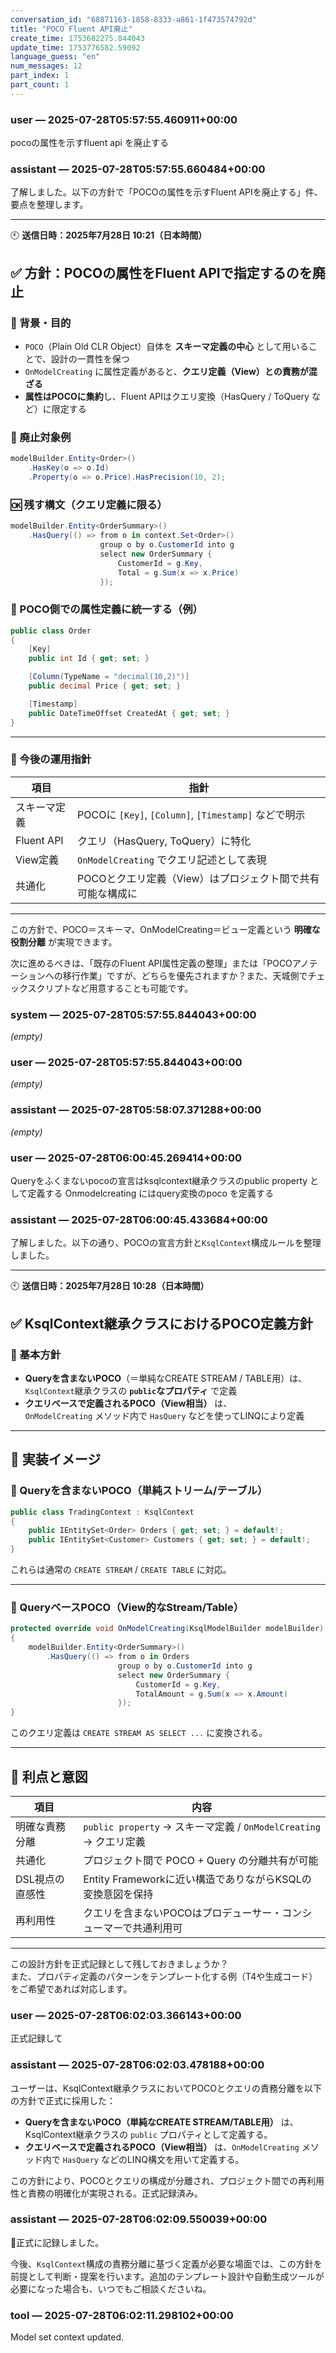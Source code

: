 ```yaml
---
conversation_id: "68871163-1858-8333-a861-1f473574792d"
title: "POCO Fluent API廃止"
create_time: 1753682275.844043
update_time: 1753776582.59092
language_guess: "en"
num_messages: 12
part_index: 1
part_count: 1
---
```


### user — 2025-07-28T05:57:55.460911+00:00

pocoの属性を示すfluent api を廃止する

### assistant — 2025-07-28T05:57:55.660484+00:00

了解しました。以下の方針で「POCOの属性を示すFluent APIを廃止する」件、要点を整理します。

---

🕙 **送信日時：2025年7月28日 10:21（日本時間）**

## ✅ 方針：POCOの属性をFluent APIで指定するのを廃止

### 🎯 背景・目的
- `POCO`（Plain Old CLR Object）自体を **スキーマ定義の中心** として用いることで、設計の一貫性を保つ
- `OnModelCreating` に属性定義があると、**クエリ定義（View）との責務が混ざる**
- **属性はPOCOに集約**し、Fluent APIはクエリ変換（HasQuery / ToQuery など）に限定する

### 🔁 廃止対象例
```csharp
modelBuilder.Entity<Order>()
    .HasKey(o => o.Id)
    .Property(o => o.Price).HasPrecision(10, 2);
```

### 🆗 残す構文（クエリ定義に限る）
```csharp
modelBuilder.Entity<OrderSummary>()
    .HasQuery(() => from o in context.Set<Order>()
                    group o by o.CustomerId into g
                    select new OrderSummary {
                        CustomerId = g.Key,
                        Total = g.Sum(x => x.Price)
                    });
```

### 📌 POCO側での属性定義に統一する（例）
```csharp
public class Order
{
    [Key]
    public int Id { get; set; }

    [Column(TypeName = "decimal(10,2)")]
    public decimal Price { get; set; }

    [Timestamp]
    public DateTimeOffset CreatedAt { get; set; }
}
```

---

### 🧭 今後の運用指針

| 項目 | 指針 |
|------|------|
| スキーマ定義 | POCOに `[Key]`, `[Column]`, `[Timestamp]` などで明示 |
| Fluent API | クエリ（HasQuery, ToQuery）に特化 |
| View定義 | `OnModelCreating` でクエリ記述として表現 |
| 共通化 | POCOとクエリ定義（View）はプロジェクト間で共有可能な構成に |

---

この方針で、POCO＝スキーマ、OnModelCreating＝ビュー定義という **明確な役割分離** が実現できます。

次に進めるべきは、「既存のFluent API属性定義の整理」または「POCOアノテーションへの移行作業」ですが、どちらを優先されますか？また、天城側でチェックスクリプトなど用意することも可能です。

### system — 2025-07-28T05:57:55.844043+00:00

_(empty)_

### user — 2025-07-28T05:57:55.844043+00:00

_(empty)_

### assistant — 2025-07-28T05:58:07.371288+00:00

_(empty)_

### user — 2025-07-28T06:00:45.269414+00:00

Queryをふくまないpocoの宣言はksqlcontext継承クラスのpublic property として定義する
Onmodelcreating にはquery変換のpoco を定義する

### assistant — 2025-07-28T06:00:45.433684+00:00

了解しました。以下の通り、POCOの宣言方針と`KsqlContext`構成ルールを整理しました。

---

🕙 **送信日時：2025年7月28日 10:28（日本時間）**

## ✅ KsqlContext継承クラスにおけるPOCO定義方針

### 🎯 基本方針
- **Queryを含まないPOCO**（＝単純なCREATE STREAM / TABLE用）は、  
  `KsqlContext`継承クラスの **`public`なプロパティ** で定義
- **クエリベースで定義されるPOCO（View相当）** は、  
  `OnModelCreating` メソッド内で `HasQuery` などを使ってLINQにより定義

---

## 📘 実装イメージ

### 🔹 Queryを含まないPOCO（単純ストリーム/テーブル）
```csharp
public class TradingContext : KsqlContext
{
    public IEntitySet<Order> Orders { get; set; } = default!;
    public IEntitySet<Customer> Customers { get; set; } = default!;
}
```

これらは通常の `CREATE STREAM` / `CREATE TABLE` に対応。

---

### 🔹 QueryベースPOCO（View的なStream/Table）
```csharp
protected override void OnModelCreating(KsqlModelBuilder modelBuilder)
{
    modelBuilder.Entity<OrderSummary>()
        .HasQuery(() => from o in Orders
                        group o by o.CustomerId into g
                        select new OrderSummary {
                            CustomerId = g.Key,
                            TotalAmount = g.Sum(x => x.Amount)
                        });
}
```

このクエリ定義は `CREATE STREAM AS SELECT ...` に変換される。

---

## 🧭 利点と意図

| 項目 | 内容 |
|------|------|
| 明確な責務分離 | `public property` → スキーマ定義 / `OnModelCreating` → クエリ定義 |
| 共通化 | プロジェクト間で POCO + Query の分離共有が可能 |
| DSL視点の直感性 | Entity Frameworkに近い構造でありながらKSQLの変換意図を保持 |
| 再利用性 | クエリを含まないPOCOはプロデューサー・コンシューマーで共通利用可 |

---

この設計方針を正式記録として残しておきましょうか？  
また、プロパティ定義のパターンをテンプレート化する例（T4や生成コード）をご希望であれば対応します。

### user — 2025-07-28T06:02:03.366143+00:00

正式記録して

### assistant — 2025-07-28T06:02:03.478188+00:00

ユーザーは、KsqlContext継承クラスにおいてPOCOとクエリの責務分離を以下の方針で正式に採用した：

- **Queryを含まないPOCO（単純なCREATE STREAM/TABLE用）** は、KsqlContext継承クラスの `public` プロパティとして定義する。
- **クエリベースで定義されるPOCO（View相当）** は、`OnModelCreating` メソッド内で `HasQuery` などのLINQ構文を用いて定義する。

この方針により、POCOとクエリの構成が分離され、プロジェクト間での再利用性と責務の明確化が実現される。正式記録済み。

### assistant — 2025-07-28T06:02:09.550039+00:00

📝正式に記録しました。

今後、`KsqlContext`構成の責務分離に基づく定義が必要な場面では、この方針を前提として判断・提案を行います。追加のテンプレート設計や自動生成ツールが必要になった場合も、いつでもご相談くださいね。

### tool — 2025-07-28T06:02:11.298102+00:00

Model set context updated.

